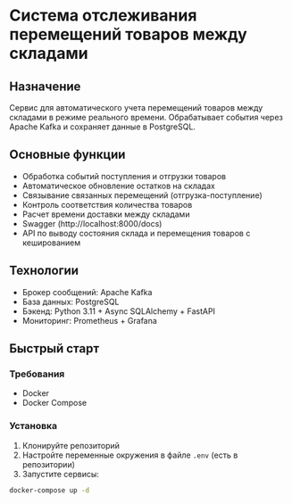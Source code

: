 # Система отслеживания перемещений товаров между складами

## Назначение

Сервис для автоматического учета перемещений товаров между складами в режиме реального времени. Обрабатывает события через Apache Kafka и сохраняет данные в PostgreSQL.

## Основные функции

- Обработка событий поступления и отгрузки товаров
- Автоматическое обновление остатков на складах
- Связывание связанных перемещений (отгрузка-поступление)
- Контроль соответствия количества товаров
- Расчет времени доставки между складами
- Swagger (http://localhost:8000/docs)
- API по выводу состояния склада и перемещения товаров с кешированием

## Технологии

- Брокер сообщений: Apache Kafka
- База данных: PostgreSQL
- Бэкенд: Python 3.11 + Async SQLAlchemy + FastAPI
- Мониторинг: Prometheus + Grafana

## Быстрый старт

### Требования
- Docker
- Docker Compose

### Установка
1. Клонируйте репозиторий
2. Настройте переменные окружения в файле `.env` (есть в репозитории)
3. Запустите сервисы:
```bash
docker-compose up -d
